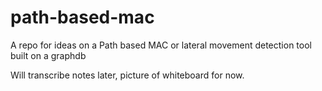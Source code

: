 # path-based-mac
A repo for ideas on a Path based MAC or lateral movement detection tool built on a graphdb

Will transcribe notes later, picture of whiteboard for now.
